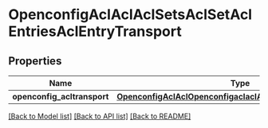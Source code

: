 # OpenconfigAclAclAclSetsAclSetAclEntriesAclEntryTransport

## Properties
Name | Type | Description | Notes
------------ | ------------- | ------------- | -------------
**openconfig_acltransport** | [**OpenconfigAclAclOpenconfigaclaclAclsetsAclentriesTransport**](OpenconfigAclAclOpenconfigaclaclAclsetsAclentriesTransport.md) |  | [optional] 

[[Back to Model list]](../README.md#documentation-for-models) [[Back to API list]](../README.md#documentation-for-api-endpoints) [[Back to README]](../README.md)


